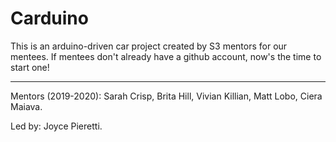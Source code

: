 # Carduino
This is an arduino-driven car project created by S3 mentors for our mentees. If mentees don't already have a github account, now's the time to start one!

***

Mentors (2019-2020): Sarah Crisp, Brita Hill, Vivian Killian, Matt Lobo, Ciera Maiava.

Led by: Joyce Pieretti.


